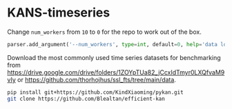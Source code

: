 # KANS-timeseries

Change `num_workers` from `10` to `0` for the repo to work out of the box.
```python
parser.add_argument('--num_workers', type=int, default=0, help='data loader num workers')
```

Download the most commonly used time series datasets for benchmarking from https://drive.google.com/drive/folders/1ZOYpTUa82_jCcxIdTmyr0LXQfvaM9vIy or https://github.com/thorhojhus/ssl_fts/tree/main/data.

```zsh
pip install git+https://github.com/KindXiaoming/pykan.git
git clone https://github.com/Blealtan/efficient-kan
```